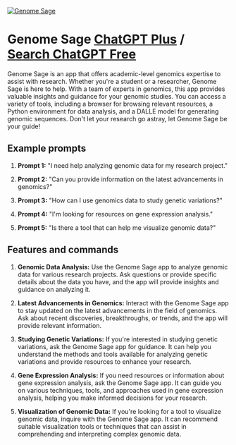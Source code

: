 
[![Genome Sage](https://files.oaiusercontent.com/file-3iMTFRg5EldVGSBxJrpAfie8?se=2123-10-16T05%3A03%3A32Z&sp=r&sv=2021-08-06&sr=b&rscc=max-age%3D31536000%2C%20immutable&rscd=attachment%3B%20filename%3D8a528c72-566b-4df3-9ab5-5cb996105dce.png&sig=7KyjH9o8RM6gucLGUIrEcJDhepKEY6fJY%2Bz49xKGx6k%3D)](https://chat.openai.com/g/g-eillIHxWt-genome-sage)

# Genome Sage [ChatGPT Plus](https://chat.openai.com/g/g-eillIHxWt-genome-sage) / [Search ChatGPT Free](https://gptcall.net/index.html#/?search=Genome%20Sage)

Genome Sage is an app that offers academic-level genomics expertise to assist with research. Whether you're a student or a researcher, Genome Sage is here to help. With a team of experts in genomics, this app provides valuable insights and guidance for your genomic studies. You can access a variety of tools, including a browser for browsing relevant resources, a Python environment for data analysis, and a DALLE model for generating genomic sequences. Don't let your research go astray, let Genome Sage be your guide!

## Example prompts

1. **Prompt 1:** "I need help analyzing genomic data for my research project."

2. **Prompt 2:** "Can you provide information on the latest advancements in genomics?"

3. **Prompt 3:** "How can I use genomics data to study genetic variations?"

4. **Prompt 4:** "I'm looking for resources on gene expression analysis."

5. **Prompt 5:** "Is there a tool that can help me visualize genomic data?"

## Features and commands

1. **Genomic Data Analysis:** Use the Genome Sage app to analyze genomic data for various research projects. Ask questions or provide specific details about the data you have, and the app will provide insights and guidance on analyzing it.

2. **Latest Advancements in Genomics:** Interact with the Genome Sage app to stay updated on the latest advancements in the field of genomics. Ask about recent discoveries, breakthroughs, or trends, and the app will provide relevant information.

3. **Studying Genetic Variations:** If you're interested in studying genetic variations, ask the Genome Sage app for guidance. It can help you understand the methods and tools available for analyzing genetic variations and provide resources to enhance your research.

4. **Gene Expression Analysis:** If you need resources or information about gene expression analysis, ask the Genome Sage app. It can guide you on various techniques, tools, and approaches used in gene expression analysis, helping you make informed decisions for your research.

5. **Visualization of Genomic Data:** If you're looking for a tool to visualize genomic data, inquire with the Genome Sage app. It can recommend suitable visualization tools or techniques that can assist in comprehending and interpreting complex genomic data.


